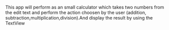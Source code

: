 This app will perform as an small calculator which takes two numbers from the edit text and perform the action choosen by the user (addition,
subtraction,multiplication,division).And display the result by using the TextView
